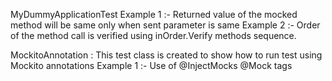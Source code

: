 MyDummyApplicationTest
Example 1 :- Returned value of the mocked method will be same only when sent parameter is same
Example 2 :- Order of the method call is verified using inOrder.Verify methods sequence.


MockitoAnnotation : This test class is created to show how to run test using Mockito annotations
Example 1 :- Use of @InjectMocks @Mock tags
